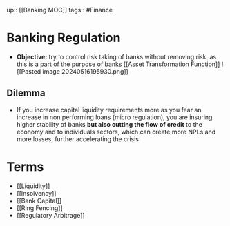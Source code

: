 up:: [[Banking MOC]]
tags:: #Finance 
# Banking Regulation
- **Objective:** try to control risk taking of banks without removing risk, as this is a part of the purpose of banks [[Asset Transformation Function]]
![[Pasted image 20240516195930.png]]


## Dilemma
- If you increase capital liquidity requirements more as you fear an increase in non performing loans (micro regulation), you are insuring higher stability of banks **but also cutting the flow of credit** to the economy and to individuals sectors, which can create more NPLs and more losses, further accelerating the crisis

# Terms
-  [[Liquidity]]
- [[Insolvency]]
- [[Bank Capital]]
- [[Ring Fencing]]
- [[Regulatory Arbitrage]]